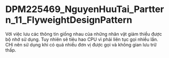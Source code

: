 # DPM225469_NguyenHuuTai_Parttern_11_FlyweightDesignPattern
Với việc lưu các thông tin giống nhau của những nhân vật giảm thiểu được bộ nhớ sử dụng. Tuy nhiên sẽ tiêu hao CPU vì phải liên tục gọi nhiều lần. CHỉ nên sử dụng khi có quá nhiều đơn vị được gọi và không gian lưu trữ thấp.

